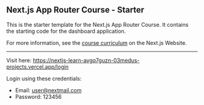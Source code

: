 ## Next.js App Router Course - Starter

This is the starter template for the Next.js App Router Course. It contains the starting code for the dashboard application.

For more information, see the [course curriculum](https://nextjs.org/learn) on the Next.js Website.

----------

Visit here: https://nextjs-learn-avgq7guzn-03medus-projects.vercel.app/login

Login using these credentials:
- Email: user@nextmail.com
- Password: 123456
